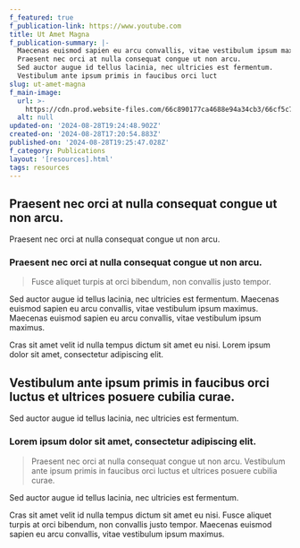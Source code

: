 ```yaml
---
f_featured: true
f_publication-link: https://www.youtube.com
title: Ut Amet Magna
f_publication-summary: |-
  Maecenas euismod sapien eu arcu convallis, vitae vestibulum ipsum maximus.
  Praesent nec orci at nulla consequat congue ut non arcu.
  Sed auctor augue id tellus lacinia, nec ultricies est fermentum.
  Vestibulum ante ipsum primis in faucibus orci luct
slug: ut-amet-magna
f_main-image:
  url: >-
    https://cdn.prod.website-files.com/66c890177ca4688e94a34cb3/66cf5c75a4d1a136c37b049a_image10.jpeg
  alt: null
updated-on: '2024-08-28T19:24:48.902Z'
created-on: '2024-08-28T17:20:54.883Z'
published-on: '2024-08-28T19:25:47.028Z'
f_category: Publications
layout: '[resources].html'
tags: resources
---
```


Praesent nec orci at nulla consequat congue ut non arcu.
--------------------------------------------------------

Praesent nec orci at nulla consequat congue ut non arcu.

### Praesent nec orci at nulla consequat congue ut non arcu.

> Fusce aliquet turpis at orci bibendum, non convallis justo tempor.

Sed auctor augue id tellus lacinia, nec ultricies est fermentum. Maecenas euismod sapien eu arcu convallis, vitae vestibulum ipsum maximus. Maecenas euismod sapien eu arcu convallis, vitae vestibulum ipsum maximus.

Cras sit amet velit id nulla tempus dictum sit amet eu nisi. Lorem ipsum dolor sit amet, consectetur adipiscing elit.

Vestibulum ante ipsum primis in faucibus orci luctus et ultrices posuere cubilia curae.
---------------------------------------------------------------------------------------

Sed auctor augue id tellus lacinia, nec ultricies est fermentum.

### Lorem ipsum dolor sit amet, consectetur adipiscing elit.

> Praesent nec orci at nulla consequat congue ut non arcu. Vestibulum ante ipsum primis in faucibus orci luctus et ultrices posuere cubilia curae.

Sed auctor augue id tellus lacinia, nec ultricies est fermentum.

Cras sit amet velit id nulla tempus dictum sit amet eu nisi. Fusce aliquet turpis at orci bibendum, non convallis justo tempor. Maecenas euismod sapien eu arcu convallis, vitae vestibulum ipsum maximus.
